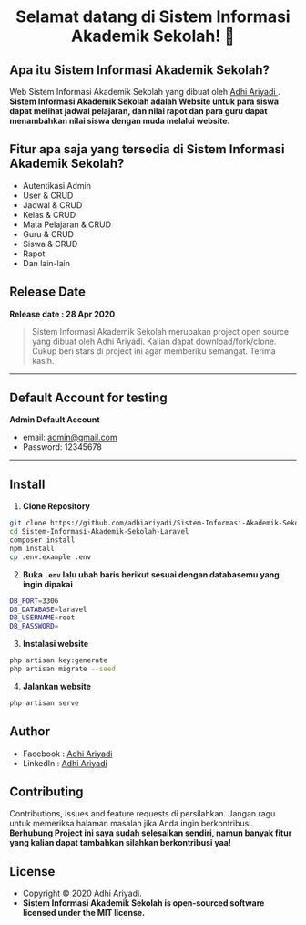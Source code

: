 <h1 align="center">Selamat datang di Sistem Informasi Akademik Sekolah! 👋</h1>

## Apa itu Sistem Informasi Akademik Sekolah?

Web Sistem Informasi Akademik Sekolah yang dibuat oleh <a href="https://github.com/adhiariyadi"> Adhi Ariyadi </a>. **Sistem Informasi Akademik Sekolah adalah Website untuk para siswa dapat melihat jadwal pelajaran, dan nilai rapot dan para guru dapat menambahkan nilai siswa dengan muda melalui website.**

## Fitur apa saja yang tersedia di Sistem Informasi Akademik Sekolah?

- Autentikasi Admin
- User & CRUD
- Jadwal & CRUD
- Kelas & CRUD
- Mata Pelajaran & CRUD
- Guru & CRUD
- Siswa & CRUD
- Rapot
- Dan lain-lain

## Release Date

**Release date : 28 Apr 2020**

> Sistem Informasi Akademik Sekolah merupakan project open source yang dibuat oleh Adhi Ariyadi. Kalian dapat download/fork/clone. Cukup beri stars di project ini agar memberiku semangat. Terima kasih.

---

## Default Account for testing

**Admin Default Account**

- email: admin@gmail.com
- Password: 12345678

---

## Install

1. **Clone Repository**

```bash
git clone https://github.com/adhiariyadi/Sistem-Informasi-Akademik-Sekolah-Laravel.git
cd Sistem-Informasi-Akademik-Sekolah-Laravel
composer install
npm install
cp .env.example .env
```

2. **Buka `.env` lalu ubah baris berikut sesuai dengan databasemu yang ingin dipakai**

```bash
DB_PORT=3306
DB_DATABASE=laravel
DB_USERNAME=root
DB_PASSWORD=
```

3. **Instalasi website**

```bash
php artisan key:generate
php artisan migrate --seed
```

4. **Jalankan website**

```bash
php artisan serve
```

## Author

- Facebook : <a href="https://web.facebook.com/adhiariyadi.me/"> Adhi Ariyadi</a>
- LinkedIn : <a href="https://www.linkedin.com/in/adhiariyadi/"> Adhi Ariyadi</a>

## Contributing

Contributions, issues and feature requests di persilahkan.
Jangan ragu untuk memeriksa halaman masalah jika Anda ingin berkontribusi. **Berhubung Project ini saya sudah selesaikan sendiri, namun banyak fitur yang kalian dapat tambahkan silahkan berkontribusi yaa!**

## License

- Copyright © 2020 Adhi Ariyadi.
- **Sistem Informasi Akademik Sekolah is open-sourced software licensed under the MIT license.**

